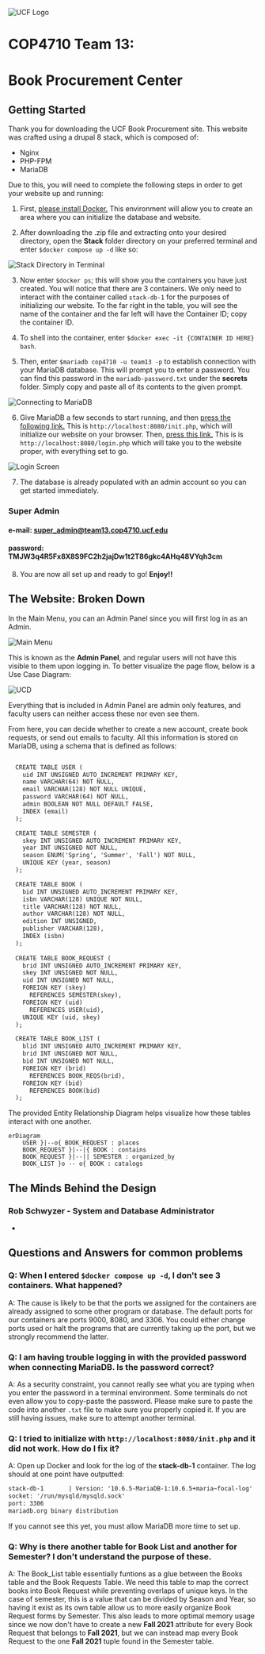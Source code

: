 ![UCF Logo](https://github.com/IvanESanchez/COP4710-Final-Project/blob/main/Art/154-1543902_university-of-central-florida-logo-png-ucf-logo.png?raw=true) 

# COP4710 Team 13:
# Book Procurement Center

## Getting Started
Thank you for downloading the UCF Book Procurement site. This website was crafted using a drupal 8 stack, which is composed of:
* Nginx
* PHP-FPM
* MariaDB

Due to this, you will need to complete the following steps in order to get your website up and running:

1. First, [please install Docker.](https://www.docker.com/products/docker-desktop) This environment will allow you to create an area where you can initialize the database and website.

2. After downloading the .zip file and extracting onto your desired directory, open the **Stack** folder directory on your preferred terminal and enter `$docker compose up -d` like so:

![Stack Directory in Terminal](https://github.com/IvanESanchez/COP4710-Final-Project/blob/main/Art/Compose.png?raw=true) 


3. Now enter `$docker ps`; this will show you the containers you have just created. You will notice that there are 3 containers. We only need to interact with the container called `stack-db-1` for the purposes of initializing our website. To the far right in the table, you will see the name of the container and the far left will have the Container ID; copy the container ID.

4. To shell into the container, enter `$docker exec -it {CONTAINER ID HERE} bash`. 

5. Then, enter `$mariadb cop4710 -u team13 -p` to establish connection with your MariaDB database. This will prompt you to enter a password. You can find this password in the `mariadb-password.txt` under the **secrets** folder. Simply copy and paste all of its contents to the given prompt.

![Connecting to MariaDB](https://github.com/IvanESanchez/COP4710-Final-Project/blob/main/Art/Initialize.png?raw=true) 

6. Give MariaDB a few seconds to start running, and then [press the following link.](http://localhost:8080/init.php) This is `http://localhost:8080/init.php`, which will initialize our website on your browser. Then, [press this link.](http://localhost:8080/login.php) This is is `http://localhost:8080/login.php` which will take you to the website proper, with everything set to go.

![Login Screen](https://github.com/IvanESanchez/COP4710-Final-Project/blob/main/Art/Menu.png?raw=true)


7. The database is already populated with an admin account so you can get started immediately. 

### Super Admin
#### e-mail: super_admin@team13.cop4710.ucf.edu
#### password: TMJW3q4R5Fx8X8S9FC2h2jajDw1t2T86gkc4AHq48VYqh3cm

8. You are now all set up and ready to go! **Enjoy!!**


## The Website: Broken Down
In the Main Menu, you can an Admin Panel since you will first log in as an Admin.

![Main Menu](https://github.com/IvanESanchez/COP4710-Final-Project/blob/main/Art/Main%20Menu.png?raw=true) 


This is known as the **Admin Panel**, and regular users will not have this visible to them upon logging in. To better visualize the page flow, below is a Use Case Diagram:


![UCD](https://github.com/IvanESanchez/COP4710-Final-Project/blob/main/Art/UCD.png?raw=true) 

Everything that is included in Admin Panel are admin only features, and faculty users can neither access these nor even see them.

From here, you can decide whether to create a new account, create book requests, or send out emails to faculty. All this information is stored on MariaDB, using a schema that is defined as follows:

````markdown

  CREATE TABLE USER (
    uid INT UNSIGNED AUTO_INCREMENT PRIMARY KEY,
    name VARCHAR(64) NOT NULL,
    email VARCHAR(128) NOT NULL UNIQUE,
    password VARCHAR(64) NOT NULL,
    admin BOOLEAN NOT NULL DEFAULT FALSE,
    INDEX (email)
  );

  CREATE TABLE SEMESTER (
    skey INT UNSIGNED AUTO_INCREMENT PRIMARY KEY,
    year INT UNSIGNED NOT NULL,
    season ENUM('Spring', 'Summer', 'Fall') NOT NULL,
    UNIQUE KEY (year, season)
  );

  CREATE TABLE BOOK (
    bid INT UNSIGNED AUTO_INCREMENT PRIMARY KEY,
    isbn VARCHAR(128) UNIQUE NOT NULL,
    title VARCHAR(128) NOT NULL,
    author VARCHAR(128) NOT NULL,
    edition INT UNSIGNED,
    publisher VARCHAR(128),
    INDEX (isbn)
  );
  
  CREATE TABLE BOOK_REQUEST (
    brid INT UNSIGNED AUTO_INCREMENT PRIMARY KEY,
    skey INT UNSIGNED NOT NULL,
    uid INT UNSIGNED NOT NULL,
    FOREIGN KEY (skey)
      REFERENCES SEMESTER(skey),
    FOREIGN KEY (uid)
      REFERENCES USER(uid),
    UNIQUE KEY (uid, skey)
  );

  CREATE TABLE BOOK_LIST (
    blid INT UNSIGNED AUTO_INCREMENT PRIMARY KEY,
    brid INT UNSIGNED NOT NULL,
    bid INT UNSIGNED NOT NULL,
    FOREIGN KEY (brid)
      REFERENCES BOOK_REQS(brid),
    FOREIGN KEY (bid)
      REFERENCES BOOK(bid)
  );

````

The provided Entity Relationship Diagram helps visualize how these tables interact with one another. 

```mermaid
erDiagram
    USER }|--o{ BOOK_REQUEST : places
    BOOK_REQUEST }|--|{ BOOK : contains
    BOOK_REQUEST }|--|| SEMESTER : organized_by
    BOOK_LIST }o -- o{ BOOK : catalogs
```

## The Minds Behind the Design

### Rob Schwyzer - System and Database Administrator 
* 



## Questions and Answers for common problems
### Q: When I entered `$docker compose up -d`, I don't see 3 containers. What happened?
 A: The cause is likely to be that the ports we assigned for the containers are already assigned to some other program or database. The default ports for our containers are ports 9000, 8080, and 3306. You could either change ports used or halt the programs that are currently taking up the port, but we strongly recommend the latter. 
 
### Q: I am having trouble logging in with the provided password when connecting MariaDB. Is the password correct?
 
 A: As a security constraint, you cannot really see what you are typing when you enter the password in a terminal environment. Some terminals do not even allow you to copy-paste the password. Please make sure to paste the code into another `.txt` file to make sure you properly copied it. If you are still having issues, make sure to attempt another terminal. 
 
### Q: I tried to initialize with `http://localhost:8080/init.php` and it did not work. How do I fix it? 

A: Open up Docker and look for the log of the **stack-db-1** container. The log should at one point have outputted:

````markdown
stack-db-1       | Version: '10.6.5-MariaDB-1:10.6.5+maria~focal-log'  
socket: '/run/mysqld/mysqld.sock'  
port: 3306  
mariadb.org binary distribution
````
If you cannot see this yet, you must allow MariaDB more time to set up.


### Q: Why is there another table for Book List and another for Semester? I don't understand the purpose of these. 

A: The Book_List table essentially funtions as a glue between the Books table and the Book Requests Table. We need this table to map the correct books into Book Request while preventing overlaps of unique keys. In the case of semester, this is a value that can be divided by Season and Year, so having it exist as its own table allow us to more easily organize Book Request forms by Semester. This also leads to more optimal memory usage since we now don't have to create a new **Fall 2021** attribute for every Book Request that belongs to **Fall 2021**, but we can instead map every Book Request to the one **Fall 2021** tuple found in the Semester table.
 


